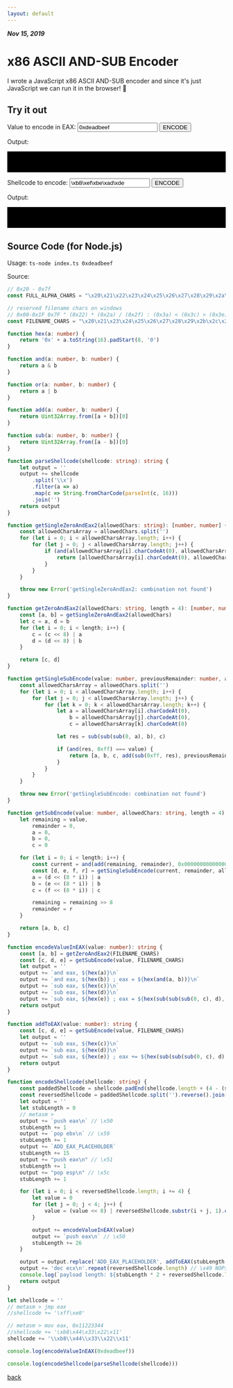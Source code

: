 ```yaml
---
layout: default
---
```


_**Nov 15, 2019**_

# x86 ASCII AND-SUB Encoder

I wrote a JavaScript x86 ASCII AND-SUB encoder and since it's just JavaScript we can run it in the browser! 🚀

## Try it out

Value to encode in EAX: <input name="value" id="value" type="text" value="0xdeadbeef" placeholder="0xdeadbeef"> <button onclick="encode(document.querySelector('#value').value)">ENCODE</button>

Output:

<div style="background-color: black; padding: 10px;">
    <code id="code">
    </code>
</div>

Shellcode to encode: <input name="shellcode" id="shellcode" type="text" value="\xb8\xef\xbe\xad\xde" placeholder="\xb8\xef\xbe\xad\xde"> <button onclick="encode2(document.querySelector('#shellcode').value)">ENCODE</button>

Output:

<div style="background-color: black; padding: 10px;">
    <code id="code2">
    </code>
</div>

<script>
"use strict";
// 0x20 - 0x7f
const FULL_ALPHA_CHARS = "\x20\x21\x22\x23\x24\x25\x26\x27\x28\x29\x2a\x2b\x2c\x2d\x2e\x2f\x30\x31\x32\x33\x34\x35\x36\x37\x38\x39\x3a\x3b\x3c\x3d\x3e\x3f\x40\x41\x42\x43\x44\x45\x46\x47\x48\x49\x4a\x4b\x4c\x4d\x4e\x4f\x50\x51\x52\x53\x54\x55\x56\x57\x58\x59\x5a\x5b\x5c\x5d\x5e\x5f\x60\x61\x62\x63\x64\x65\x66\x67\x68\x69\x6a\x6b\x6c\x6d\x6e\x6f\x70\x71\x72\x73\x74\x75\x76\x77\x78\x79\x7a\x7b\x7c\x7d\x7e";
// reserved filename chars on windows
// 0x00-0x1F 0x7F " (0x22) * (0x2a) / (0x2f) : (0x3a) < (0x3c) > (0x3e) ? (0x3f) \ (0x5c) | (0x7c)
const FILENAME_CHARS = "\x20\x21\x23\x24\x25\x26\x27\x28\x29\x2b\x2c\x2d\x2e\x30\x31\x32\x33\x34\x35\x36\x37\x38\x39\x3b\x3d\x40\x41\x42\x43\x44\x45\x46\x47\x48\x49\x4a\x4b\x4c\x4d\x4e\x4f\x50\x51\x52\x53\x54\x55\x56\x57\x58\x59\x5a\x5b\x5d\x5e\x5f\x60\x61\x62\x63\x64\x65\x66\x67\x68\x69\x6a\x6b\x6c\x6d\x6e\x6f\x70\x71\x72\x73\x74\x75\x76\x77\x78\x79\x7a\x7b\x7d\x7e";
function hex(a) {
    return '0x' + a.toString(16).padStart(8, '0');
}
function and(a, b) {
    return a & b;
}
function or(a, b) {
    return a | b;
}
function add(a, b) {
    return Uint32Array.from([a + b])[0];
}
function sub(a, b) {
    return Uint32Array.from([a - b])[0];
}
function parseShellcode(shellcode) {
    let output = '';
    output += shellcode
        .split('\\x')
        .filter(a => a)
        .map(c => String.fromCharCode(parseInt(c, 16)))
        .join('');
    return output;
}
function getSingleZeroAndEax2(allowedChars) {
    const allowedCharsArray = allowedChars.split('');
    for (let i = 0; i < allowedCharsArray.length; i++) {
        for (let j = 0; j < allowedCharsArray.length; j++) {
            if (and(allowedCharsArray[i].charCodeAt(0), allowedCharsArray[j].charCodeAt(0)) === 0x0) {
                return [allowedCharsArray[i].charCodeAt(0), allowedCharsArray[j].charCodeAt(0)];
            }
        }
    }
    throw new Error('getSingleZeroAndEax2: combination not found');
}
function getZeroAndEax2(allowedChars, length = 4) {
    const [a, b] = getSingleZeroAndEax2(allowedChars);
    let c = a, d = b;
    for (let i = 0; i < length; i++) {
        c = (c << 8) | a;
        d = (d << 8) | b;
    }
    return [c, d];
}
function getSingleSubEncode(value, previousRemainder, allowedChars) {
    const allowedCharsArray = allowedChars.split('');
    for (let i = 0; i < allowedCharsArray.length; i++) {
        for (let j = 0; j < allowedCharsArray.length; j++) {
            for (let k = 0; k < allowedCharsArray.length; k++) {
                let a = allowedCharsArray[i].charCodeAt(0), b = allowedCharsArray[j].charCodeAt(0), c = allowedCharsArray[k].charCodeAt(0);
                let res = sub(sub(sub(0, a), b), c);
                if (and(res, 0xff) === value) {
                    return [a, b, c, add(sub(0xff, res), previousRemainder) >> 8];
                }
            }
        }
    }
    throw new Error('getSingleSubEncode: combination not found');
}
function getSubEncode(value, allowedChars, length = 4) {
    let remaining = value, remainder = 0, a = 0, b = 0, c = 0;
    for (let i = 0; i < length; i++) {
        const current = and(add(remaining, remainder), 0x00000000000000ff);
        const [d, e, f, r] = getSingleSubEncode(current, remainder, allowedChars);
        a = (d << (8 * i)) | a;
        b = (e << (8 * i)) | b;
        c = (f << (8 * i)) | c;
        remaining = remaining >> 8;
        remainder = r;
    }
    return [a, b, c];
}
function encodeValueInEAX(value) {
    const [a, b] = getZeroAndEax2(FILENAME_CHARS);
    const [c, d, e] = getSubEncode(value, FILENAME_CHARS);
    let output = '';
    output += `and eax, ${hex(a)}\n`;
    output += `and eax, ${hex(b)} ; eax = ${hex(and(a, b))}\n`;
    output += `sub eax, ${hex(c)}\n`;
    output += `sub eax, ${hex(d)}\n`;
    output += `sub eax, ${hex(e)} ; eax = ${hex(sub(sub(sub(0, c), d), e))}\n`;
    return output;
}

function addToEAX(value) {
    const [c, d, e] = getSubEncode(value, FILENAME_CHARS);
    let output = '';
    output += `sub eax, ${hex(c)}\n`;
    output += `sub eax, ${hex(d)}\n`;
    output += `sub eax, ${hex(e)} ; eax += ${hex(sub(sub(sub(0, c), d), e))}\n`;
    return output;
}

function encodeShellcode(shellcode) {
    const paddedShellcode = shellcode.padEnd(shellcode.length + (4 - (shellcode.length % 4)), '\x42')
    const reversedShellcode = paddedShellcode.split('').reverse().join('')
    let output = ''
    let stubLength = 0
    // metasm >
    output += `push eax\n` // \x50
    stubLength += 1
    output += `pop ebx\n` // \x59
    stubLength += 1
    output += `ADD_EAX_PLACEHOLDER`
    stubLength += 15
    output += "push eax\n" // \x51
    stubLength += 1
    output += "pop esp\n" // \x5c
    stubLength += 1

    for (let i = 0; i < reversedShellcode.length; i += 4) {
        let value = 0
        for (let j = 0; j < 4; j++) {
            value = (value << 8) | reversedShellcode.substr(i + j, 1).charCodeAt(0)
        }

        output += encodeValueInEAX(value)
        output += `push eax\n` // \x50
        stubLength += 26
    }

    output = output.replace('ADD_EAX_PLACEHOLDER', addToEAX(stubLength + reversedShellcode.length))
    output += 'dec ecx\n'.repeat(reversedShellcode.length) // \x49 NOPs to be filled with decoded shellcode
    return output
}

function encode(value) {
    value = value || '0xdeadbeef'
    let output = encodeValueInEAX(value)
    document.querySelector('#code').innerText = output
}

function encode2(shellcode) {
    shellcode = shellcode || '\\xb8\\xef\\xbe\\xad\\xde'
    let output = encodeShellcode(parseShellcode(shellcode))
    document.querySelector('#code2').innerText = output
}

encode()
encode2()

</script>

## Source Code (for Node.js)

Usage: `ts-node index.ts 0xdeadbeef`

Source:

```typescript
// 0x20 - 0x7f
const FULL_ALPHA_CHARS = "\x20\x21\x22\x23\x24\x25\x26\x27\x28\x29\x2a\x2b\x2c\x2d\x2e\x2f\x30\x31\x32\x33\x34\x35\x36\x37\x38\x39\x3a\x3b\x3c\x3d\x3e\x3f\x40\x41\x42\x43\x44\x45\x46\x47\x48\x49\x4a\x4b\x4c\x4d\x4e\x4f\x50\x51\x52\x53\x54\x55\x56\x57\x58\x59\x5a\x5b\x5c\x5d\x5e\x5f\x60\x61\x62\x63\x64\x65\x66\x67\x68\x69\x6a\x6b\x6c\x6d\x6e\x6f\x70\x71\x72\x73\x74\x75\x76\x77\x78\x79\x7a\x7b\x7c\x7d\x7e"

// reserved filename chars on windows
// 0x00-0x1F 0x7F " (0x22) * (0x2a) / (0x2f) : (0x3a) < (0x3c) > (0x3e) ? (0x3f) \ (0x5c) | (0x7c)
const FILENAME_CHARS = "\x20\x21\x23\x24\x25\x26\x27\x28\x29\x2b\x2c\x2d\x2e\x30\x31\x32\x33\x34\x35\x36\x37\x38\x39\x3b\x3d\x40\x41\x42\x43\x44\x45\x46\x47\x48\x49\x4a\x4b\x4c\x4d\x4e\x4f\x50\x51\x52\x53\x54\x55\x56\x57\x58\x59\x5a\x5b\x5d\x5e\x5f\x60\x61\x62\x63\x64\x65\x66\x67\x68\x69\x6a\x6b\x6c\x6d\x6e\x6f\x70\x71\x72\x73\x74\x75\x76\x77\x78\x79\x7a\x7b\x7d\x7e"

function hex(a: number) {
    return '0x' + a.toString(16).padStart(8, '0')
}

function and(a: number, b: number) {
    return a & b
}

function or(a: number, b: number) {
    return a | b
}

function add(a: number, b: number) {
    return Uint32Array.from([a + b])[0]
}

function sub(a: number, b: number) {
    return Uint32Array.from([a - b])[0]
}

function parseShellcode(shellcode: string): string {
    let output = ''
    output += shellcode
        .split('\\x')
        .filter(a => a)
        .map(c => String.fromCharCode(parseInt(c, 16)))
        .join('')
    return output
}

function getSingleZeroAndEax2(allowedChars: string): [number, number] {
    const allowedCharsArray = allowedChars.split('')
    for (let i = 0; i < allowedCharsArray.length; i++) {
        for (let j = 0; j < allowedCharsArray.length; j++) {
            if (and(allowedCharsArray[i].charCodeAt(0), allowedCharsArray[j].charCodeAt(0)) === 0x0) {
                return [allowedCharsArray[i].charCodeAt(0), allowedCharsArray[j].charCodeAt(0)]
            }
        }
    }

    throw new Error('getSingleZeroAndEax2: combination not found')
}

function getZeroAndEax2(allowedChars: string, length = 4): [number, number] {
    const [a, b] = getSingleZeroAndEax2(allowedChars)
    let c = a, d = b
    for (let i = 0; i < length; i++) {
        c = (c << 8) | a
        d = (d << 8) | b
    }

    return [c, d]
}

function getSingleSubEncode(value: number, previousRemainder: number, allowedChars: string): [number, number, number, number] {
    const allowedCharsArray = allowedChars.split('')
    for (let i = 0; i < allowedCharsArray.length; i++) {
        for (let j = 0; j < allowedCharsArray.length; j++) {
            for (let k = 0; k < allowedCharsArray.length; k++) {
                let a = allowedCharsArray[i].charCodeAt(0),
                    b = allowedCharsArray[j].charCodeAt(0),
                    c = allowedCharsArray[k].charCodeAt(0)

                let res = sub(sub(sub(0, a), b), c)

                if (and(res, 0xff) === value) {
                    return [a, b, c, add(sub(0xff, res), previousRemainder) >> 8]
                }
            }
        }
    }

    throw new Error('getSingleSubEncode: combination not found')
}

function getSubEncode(value: number, allowedChars: string, length = 4): [number, number, number] {
    let remaining = value,
        remainder = 0,
        a = 0,
        b = 0,
        c = 0

    for (let i = 0; i < length; i++) {
        const current = and(add(remaining, remainder), 0x00000000000000ff)
        const [d, e, f, r] = getSingleSubEncode(current, remainder, allowedChars)
        a = (d << (8 * i)) | a
        b = (e << (8 * i)) | b
        c = (f << (8 * i)) | c

        remaining = remaining >> 8
        remainder = r
    }

    return [a, b, c]
}

function encodeValueInEAX(value: number): string {
    const [a, b] = getZeroAndEax2(FILENAME_CHARS)
    const [c, d, e] = getSubEncode(value, FILENAME_CHARS)
    let output = ''
    output += `and eax, ${hex(a)}\n`
    output += `and eax, ${hex(b)} ; eax = ${hex(and(a, b))}\n`
    output += `sub eax, ${hex(c)}\n`
    output += `sub eax, ${hex(d)}\n`
    output += `sub eax, ${hex(e)} ; eax = ${hex(sub(sub(sub(0, c), d), e))}\n`
    return output
}

function addToEAX(value: number): string {
    const [c, d, e] = getSubEncode(value, FILENAME_CHARS)
    let output = ''
    output += `sub eax, ${hex(c)}\n`
    output += `sub eax, ${hex(d)}\n`
    output += `sub eax, ${hex(e)} ; eax += ${hex(sub(sub(sub(0, c), d), e))}\n`
    return output
}

function encodeShellcode(shellcode: string) {
    const paddedShellcode = shellcode.padEnd(shellcode.length + (4 - (shellcode.length % 4)), '\x42')
    const reversedShellcode = paddedShellcode.split('').reverse().join('')
    let output = ''
    let stubLength = 0
    // metasm >
    output += `push eax\n` // \x50
    stubLength += 1
    output += `pop ebx\n` // \x59
    stubLength += 1
    output += `ADD_EAX_PLACEHOLDER`
    stubLength += 15
    output += "push eax\n" // \x51
    stubLength += 1
    output += "pop esp\n" // \x5c
    stubLength += 1

    for (let i = 0; i < reversedShellcode.length; i += 4) {
        let value = 0
        for (let j = 0; j < 4; j++) {
            value = (value << 8) | reversedShellcode.substr(i + j, 1).charCodeAt(0)
        }

        output += encodeValueInEAX(value)
        output += `push eax\n` // \x50
        stubLength += 26
    }

    output = output.replace('ADD_EAX_PLACEHOLDER', addToEAX(stubLength + reversedShellcode.length))
    output += 'dec ecx\n'.repeat(reversedShellcode.length) // \x49 NOPs to be filled with decoded shellcode
    console.log(`payload length: ${stubLength * 2 + reversedShellcode.length}`)
    return output
}

let shellcode = ''
// metasm > jmp eax
//shellcode += '\xff\xe0'

// metasm > mov eax, 0x11223344
//shellcode += '\xb8\x44\x33\x22\x11'
shellcode += '\\xb8\\x44\\x33\\x22\\x11'

console.log(encodeValueInEAX(0xdeadbeef))

console.log(encodeShellcode(parseShellcode(shellcode)))
```

[back](../)
